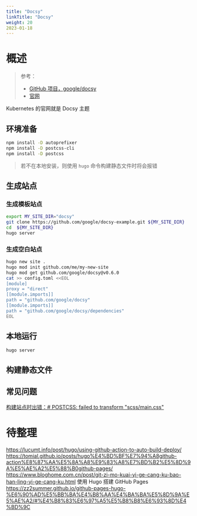 ```yaml
---
title: "Docsy"
linkTitle: "Docsy"
weight: 20
2023-01-18
---
```


# 概述
> 参考：
> - [GitHub 项目，google/docsy](https://github.com/google/docsy)
> - [官网](https://www.docsy.dev/)

Kubernetes 的官网就是 Docsy 主题

## 环境准备
```bash
npm install -D autoprefixer
npm install -D postcss-cli
npm install -D postcss
```
> 若不在本地安装，则使用 `hugo` 命令构建静态文件时将会报错

## 生成站点

### 生成模板站点
```bash
export MY_SITE_DIR="docsy"
git clone https://github.com/google/docsy-example.git ${MY_SITE_DIR}
cd  ${MY_SITE_DIR}
hugo server
```

### 生成空白站点
```Bash
hugo new site .
hugo mod init github.com/me/my-new-site
hugo mod get github.com/google/docsy@v0.6.0
cat >> config.toml <<EOL
[module]
proxy = "direct"
[[module.imports]]
path = "github.com/google/docsy"
[[module.imports]]
path = "github.com/google/docsy/dependencies"
EOL
```

## 本地运行
```bash
hugo server
```
## 构建静态文件


## 常见问题
[构建站点时出错：# POSTCSS: failed to transform "scss/main.css"](https://github.com/google/docsy/issues/235)

# 待整理
https://lucumt.info/post/hugo/using-github-action-to-auto-build-deploy/
https://tomial.github.io/posts/hugo%E4%BD%BF%E7%94%A8github-action%E8%87%AA%E5%8A%A8%E9%83%A8%E7%BD%B2%E5%8D%9A%E5%AE%A2%E5%88%B0github-pages/
https://www.bloghome.com.cn/post/git-zi-mo-kuai-yi-ge-cang-ku-bao-han-ling-yi-ge-cang-ku.html
使用 Hugo 搭建 GitHub Pages https://zz2summer.github.io/github-pages-hugo-%E6%90%AD%E5%BB%BA%E4%B8%AA%E4%BA%BA%E5%8D%9A%E5%AE%A2/#%E4%B8%83%E6%97%A5%E5%B8%B8%E6%93%8D%E4%BD%9C